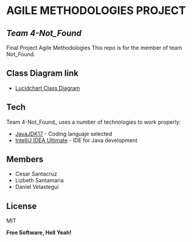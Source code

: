 # AGILE METHODOLOGIES PROJECT

## _Team 4-Not_Found_

Final Project Agile Methodologies
This repo is for the member of team Not_Found.

## Class Diagram link

- [Lucidchart Class Diagram](https://lucid.app/lucidchart/a365ba40-b746-4b8f-bea4-647a4f56f84c/edit?viewport_loc=407%2C-68%2C2389%2C1075%2C0_0&invitationId=inv_82ade4c6-f5e7-400f-b2aa-a0b7def313e2)

## Tech

Team 4-Not_Found_ uses a number of technologies to work properly:

- [JavaJDK17](https://www.oracle.com/java/technologies/javase/jdk17-archive-downloads.html) - Coding languaje selected
- [IntelliJ IDEA Ultimate](https://www.jetbrains.com/idea/download/#section=windows) - IDE for Java development

## Members

- Cesar Santacruz
- Lizbeth Santamaria
- Daniel Velastegui

## License

MIT

**Free Software, Hell Yeah!**
